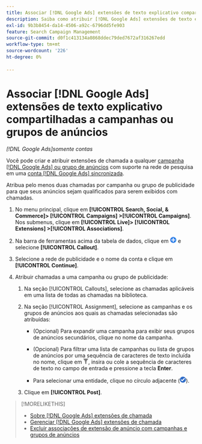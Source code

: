 ```yaml
---
title: Associar [!DNL Google Ads] extensões de texto explicativo compartilhadas a campanhas ou grupos de anúncios
description: Saiba como atribuir [!DNL Google Ads] extensões de texto explicativo compartilhado a campanhas ou grupos de anúncios.
exl-id: 9b3b8454-da14-4506-a92c-6796dd5fe903
feature: Search Campaign Management
source-git-commit: d0f1c413134a0868ddec79ded7672af316267edd
workflow-type: tm+mt
source-wordcount: '226'
ht-degree: 0%

---
```


# Associar [!DNL Google Ads] extensões de texto explicativo compartilhadas a campanhas ou grupos de anúncios

*[!DNL Google Ads]somente contas*

Você pode criar e atribuir extensões de chamada a qualquer [campanha [!DNL Google Ads] ou grupo de anúncios](/help/search-social-commerce/introduction/supported-inventory.md) com suporte na rede de pesquisa em uma [conta [!DNL Google Ads] sincronizada](/help/search-social-commerce/campaign-management/accounts/ad-network-account-about.md).

Atribua pelo menos duas chamadas por campanha ou grupo de publicidade para que seus anúncios sejam qualificados para serem exibidos com chamadas.

1. No menu principal, clique em **[!UICONTROL Search, Social, & Commerce]> [!UICONTROL Campaigns] >[!UICONTROL Campaigns]**. Nos submenus, clique em **[!UICONTROL Live]> [!UICONTROL Extensions] >[!UICONTROL Associations]**.

1. Na barra de ferramentas acima da tabela de dados, clique em ![Criar](/help/search-social-commerce/assets/add.png "Criar") e selecione **[!UICONTROL Callout]**.

1. Selecione a rede de publicidade e o nome da conta e clique em **[!UICONTROL Continue]**.

1. Atribuir chamadas a uma campanha ou grupo de publicidade:

   1. Na seção [!UICONTROL Callouts], selecione as chamadas aplicáveis em uma lista de todas as chamadas na biblioteca.

   1. Na seção [!UICONTROL Assignment], selecione as campanhas e os grupos de anúncios aos quais as chamadas selecionadas são atribuídas:

      * (Opcional) Para expandir uma campanha para exibir seus grupos de anúncios secundários, clique no nome da campanha.

      * (Opcional) Para filtrar uma lista de campanhas ou lista de grupos de anúncios por uma sequência de caracteres de texto incluída no nome, clique em ![Filtro](/help/search-social-commerce/assets/filter.png "Filtro"), insira ou cole a sequência de caracteres de texto no campo de entrada e pressione a tecla **Enter**.

      * Para selecionar uma entidade, clique no círculo adjacente (![Selecionar](/help/search-social-commerce/assets/include.png "Selecionar")).

   1. Clique em **[!UICONTROL Post]**.

>[!MORELIKETHIS]
>
>* [Sobre [!DNL Google Ads] extensões de chamada](callout-extension-about.md)
>* [Gerenciar [!DNL Google Ads] extensões de chamada](callout-extension-manage.md)
>* [Excluir associações de extensão de anúncio com campanhas e grupos de anúncios](/help/search-social-commerce/campaign-management/campaigns/ad-extension-association-delete.md)
